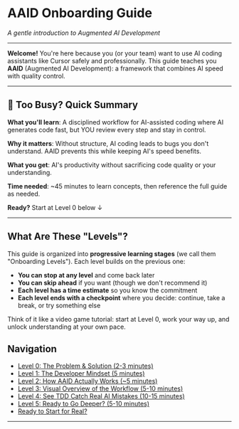 # AAID Onboarding Guide

_A gentle introduction to Augmented AI Development_

---

**Welcome!** You're here because you (or your team) want to use AI coding assistants like Cursor safely and professionally. This guide teaches you **AAID** (Augmented AI Development): a framework that combines AI speed with quality control.

---

## 🚀 Too Busy? Quick Summary

**What you'll learn**: A disciplined workflow for AI-assisted coding where AI generates code fast, but YOU review every step and stay in control.

**Why it matters**: Without structure, AI coding leads to bugs you don't understand. AAID prevents this while keeping AI's speed benefits.

**What you get**: AI's productivity without sacrificing code quality or your understanding.

**Time needed**: ~45 minutes to learn concepts, then reference the full guide as needed.

**Ready?** Start at Level 0 below ↓

---

## What Are These "Levels"?

This guide is organized into **progressive learning stages** (we call them "Onboarding Levels"). Each level builds on the previous one:

- **You can stop at any level** and come back later
- **You can skip ahead** if you want (though we don't recommend it)
- **Each level has a time estimate** so you know the commitment
- **Each level ends with a checkpoint** where you decide: continue, take a break, or try something else

Think of it like a video game tutorial: start at Level 0, work your way up, and unlock understanding at your own pace.

## Navigation

- [Level 0: The Problem & Solution (2-3 minutes)](./levels/0.md)
- [Level 1: The Developer Mindset (5 minutes)](./levels/1.md)
- [Level 2: How AAID Actually Works (~5 minutes)](./levels/2.md)
- [Level 3: Visual Overview of the Workflow (5-10 minutes)](./levels/3.md)
- [Level 4: See TDD Catch Real AI Mistakes (10-15 minutes)](./levels/4.md)
- [Level 5: Ready to Go Deeper? (5-10 minutes)](./levels/5.md)
- [Ready to Start for Real?](./levels/get-started.md)

---
